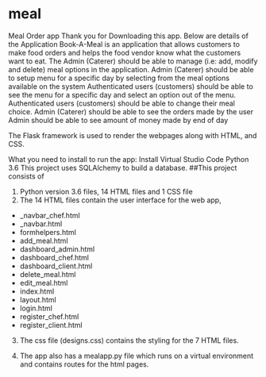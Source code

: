 # meal
Meal Order app
Thank you for Downloading this app.
Below are details of the Application
Book-A-Meal is an application that allows customers to make food orders and helps the food vendor know what the customers want to eat.
The Admin (Caterer) should be able to manage (i.e: add, modify and delete) meal options in the application. 
Admin (Caterer) should be able to setup menu for a specific day by selecting from the meal options available on the system
Authenticated users (customers) should be able to see the menu for a specific day and select an option out of the menu.
Authenticated users (customers) should be able to change their meal choice.
Admin (Caterer) should be able to see the orders made by the user
Admin should be able to see amount of money made by end of day

The Flask framework is used to render the webpages along with HTML, and CSS.

What you need to install to run the app:
Install Virtual Studio Code
Python 3.6
This project uses SQLAlchemy to build a database.
##This project consists of 
1. Python version 3.6  files, 14 HTML files and 1 CSS file
2. The 14 HTML files contain the user interface for the web app,
  * _navbar_chef.html
  * _navbar.html
  * formhelpers.html
  * add_meal.html
  * dashboard_admin.html
  * dashboard_chef.html
  * dashboard_client.html
  * delete_meal.html
  * edit_meal.html
  * index.html
  * layout.html
  * login.html
  * register_chef.html
  * register_client.html

3. The css file (designs.css) contains the styling for the 7 HTML files.

4. The app also has a mealapp.py file which runs on a virtual environment and contains routes for the html pages.